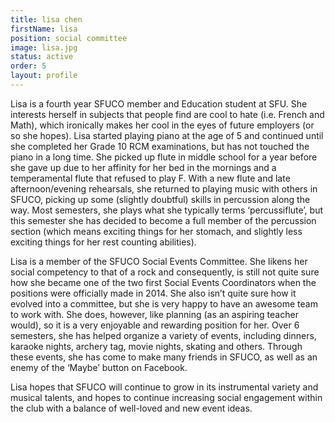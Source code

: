 ```yaml
---
title: lisa chen
firstName: lisa
position: social committee
image: lisa.jpg
status: active
order: 5
layout: profile
---
```

Lisa is a fourth year SFUCO member and Education student at SFU. She interests herself in subjects that people find are cool to hate (i.e. French and Math), which ironically makes her cool in the eyes of future employers (or so she hopes). Lisa started playing piano at the age of 5 and continued until she completed her Grade 10 RCM examinations, but has not touched the piano in a long time. She picked up flute in middle school for a year before she gave up due to her affinity for her bed in the mornings and a temperamental flute that refused to play F. With a new flute and late afternoon/evening rehearsals, she returned to playing music with others in SFUCO, picking up some (slightly doubtful) skills in percussion along the way. Most semesters, she plays what she typically terms ‘percussiflute’, but this semester she has decided to become a full member of the percussion section (which means exciting things for her stomach, and slightly less exciting things for her rest counting abilities).

Lisa is a member of the SFUCO Social Events Committee. She likens her social competency to that of a rock and consequently, is still not quite sure how she became one of the two first Social Events Coordinators when the positions were officially made in 2014. She also isn’t quite sure how it evolved into a committee, but she is very happy to have an awesome team to work with. She does, however, like planning (as an aspiring teacher would), so it is a very enjoyable and rewarding position for her. Over 6 semesters, she has helped organize a variety of events, including dinners, karaoke nights, archery tag, movie nights, skating and others. Through these events, she has come to make many friends in SFUCO, as well as an enemy of the ‘Maybe’ button on Facebook.

Lisa hopes that SFUCO will continue to grow in its instrumental variety and musical talents, and hopes to continue increasing social engagement within the club with a balance of well-loved and new event ideas.
